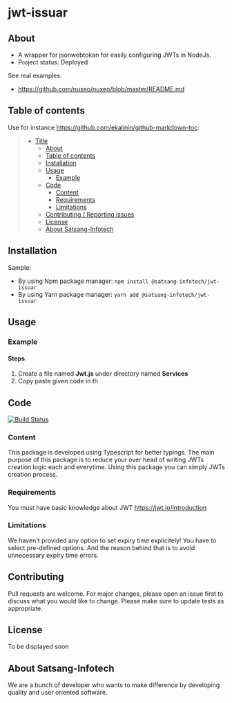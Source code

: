 # jwt-issuar

## About 

* A wrapper for jsonwebtokan for easily configuring JWTs in NodeJs.
* Project status: Deployed

See real examples:

* <https://github.com/nuxeo/nuxeo/blob/master/README.md>

## Table of contents

Use for instance <https://github.com/ekalinin/github-markdown-toc>:

> * [Title](#title--jwt-issuar)
>   * [About](#about--synopsis)
>   * [Table of contents](#table-of-contents)
>   * [Installation](#installation)
>   * [Usage](#usage)
>     * [Example](#example)
>   * [Code](#code)
>     * [Content](#content)
>     * [Requirements](#requirements)
>     * [Limitations](#limitations)
>   * [Contributing / Reporting issues](#contributing--reporting-issues)
>   * [License](#license)
>   * [About Satsang-Infotech](#about-satsang-infotech)

## Installation

Sample:

* By using Npm package manager: 
`npm install @satsang-infotech/jwt-issuar`
* By using Yarn package manager: 
`yarn add @satsang-infotech/jwt-issuar`

## Usage

### Example

#### Steps
1. Create a file named **Jwt.js** under directory named **Services**
2. Copy paste given code in th

## Code

[![Build Status](https://qa.nuxeo.org/jenkins/buildStatus/icon?job=/nuxeo/addons_nuxeo-sample-project-master)](https://qa.nuxeo.org/jenkins/job/nuxeo/job/addons_nuxeo-sample-project-master/)

### Content

This package is developed using Typescript for better typings. The main purpose of this package is to reduce your over head of writing JWTs creation logic each and everytime.
Using this package you can simply JWTs creation process.

### Requirements

You must have basic knowledge about JWT <https://jwt.io/introduction>

### Limitations

We haven't provided any option to set expiry time explicitely! You have to select pre-defined options. And the reason behind that is to avoid 
unnecessary expiry time errors.

## Contributing

Pull requests are welcome. For major changes, please open an issue first to discuss what you would like to change.
Please make sure to update tests as appropriate.

## License

To be displayed soon

## About Satsang-Infotech

We are a bunch of developer who wants to make difference by developing quality and user oriented software.
 
